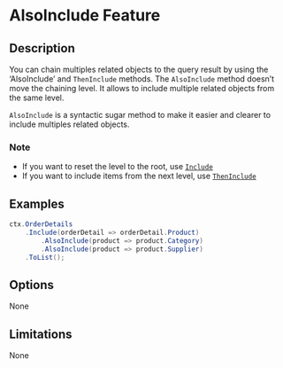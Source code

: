 # AlsoInclude Feature

## Description
You can chain multiples related objects to the query result by using the ‘AlsoInclude’ and `ThenInclude` methods. The `AlsoInclude` method doesn’t move the chaining level. It allows to include multiple related objects from the same level.

`AlsoInclude` is a syntactic sugar method to make it easier and clearer to include multiples related objects.

### Note
- If you want to reset the level to the root, use [`Include`](https://github.com/zzzprojects/EntityFramework-Classic/blob/master/docs/pages/features/include.md)
- If you want to include items from the next level, use [`ThenInclude`](https://github.com/zzzprojects/EntityFramework-Classic/blob/master/docs/pages/features/then-include.md)

## Examples
```csharp
ctx.OrderDetails
	.Include(orderDetail => orderDetail.Product)
		.AlsoInclude(product => product.Category)
		.AlsoInclude(product => product.Supplier)
	.ToList();
```

## Options
None

## Limitations
None
